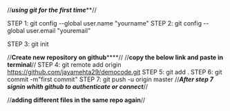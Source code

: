//*********using git for the first time***********//

STEP 1: git config --global user.name "yourname"
STEP 2: git config --global user.email "youremail"

STEP 3: git init

//******Create new repository on github**********//
//****copy the below link and paste in terminal****//
STEP 4: git remote add origin https://github.com/jayamehta29/democode.git
STEP 5: git add .
STEP 6: git commit -m"first commit"
STEP 7: git push -u origin master
//***After step 7 signin whith github to authenticate or connect***//


//****adding different files in the same repo again****//
